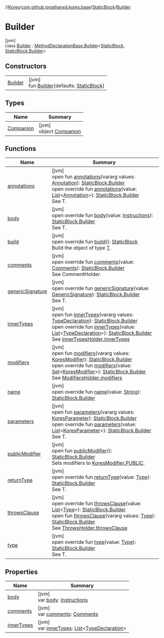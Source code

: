 //[Kores](../../../../index.md)/[com.github.jonathanxd.kores.base](../../index.md)/[StaticBlock](../index.md)/[Builder](index.md)

# Builder

[jvm]\
class [Builder](index.md) : [MethodDeclarationBase.Builder](../../-method-declaration-base/-builder/index.md)<[StaticBlock](../index.md), [StaticBlock.Builder](index.md)>

## Constructors

| | |
|---|---|
| [Builder](-builder.md) | [jvm]<br>fun [Builder](-builder.md)(defaults: [StaticBlock](../index.md)) |

## Types

| Name | Summary |
|---|---|
| [Companion](-companion/index.md) | [jvm]<br>object [Companion](-companion/index.md) |

## Functions

| Name | Summary |
|---|---|
| [annotations](../../-annotable/-builder/annotations.md) | [jvm]<br>open fun [annotations](../../-annotable/-builder/annotations.md)(vararg values: [Annotation](../../-annotation/index.md)): [StaticBlock.Builder](index.md)<br>open override fun [annotations](annotations.md)(value: [List](https://kotlinlang.org/api/latest/jvm/stdlib/kotlin.collections/-list/index.html)<[Annotation](../../-annotation/index.md)>): [StaticBlock.Builder](index.md)<br>See T. |
| [body](body.md) | [jvm]<br>open override fun [body](body.md)(value: [Instructions](../../../com.github.jonathanxd.kores/-instructions/index.md)): [StaticBlock.Builder](index.md)<br>See T. |
| [build](build.md) | [jvm]<br>open override fun [build](build.md)(): [StaticBlock](../index.md)<br>Build the object of type [T](../../../com.github.jonathanxd.kores.builder/-builder/index.md). |
| [comments](comments.md) | [jvm]<br>open override fun [comments](comments.md)(value: [Comments](../../../com.github.jonathanxd.kores.base.comment/-comments/index.md)): [StaticBlock.Builder](index.md)<br>See CommentHolder. |
| [genericSignature](generic-signature.md) | [jvm]<br>open override fun [genericSignature](generic-signature.md)(value: [GenericSignature](../../../com.github.jonathanxd.kores.generic/-generic-signature/index.md)): [StaticBlock.Builder](index.md)<br>See T. |
| [innerTypes](../../-inner-types-holder/-builder/inner-types.md) | [jvm]<br>open fun [innerTypes](../../-inner-types-holder/-builder/inner-types.md)(vararg values: [TypeDeclaration](../../-type-declaration/index.md)): [StaticBlock.Builder](index.md)<br>open override fun [innerTypes](inner-types.md)(value: [List](https://kotlinlang.org/api/latest/jvm/stdlib/kotlin.collections/-list/index.html)<[TypeDeclaration](../../-type-declaration/index.md)>): [StaticBlock.Builder](index.md)<br>See [InnerTypesHolder.innerTypes](../../-inner-types-holder/inner-types.md) |
| [modifiers](../../-modifiers-holder/-builder/modifiers.md) | [jvm]<br>open fun [modifiers](../../-modifiers-holder/-builder/modifiers.md)(vararg values: [KoresModifier](../../-kores-modifier/index.md)): [StaticBlock.Builder](index.md)<br>open override fun [modifiers](modifiers.md)(value: [Set](https://kotlinlang.org/api/latest/jvm/stdlib/kotlin.collections/-set/index.html)<[KoresModifier](../../-kores-modifier/index.md)>): [StaticBlock.Builder](index.md)<br>See [ModifiersHolder.modifiers](../../-modifiers-holder/modifiers.md) |
| [name](name.md) | [jvm]<br>open override fun [name](name.md)(value: [String](https://kotlinlang.org/api/latest/jvm/stdlib/kotlin/-string/index.html)): [StaticBlock.Builder](index.md) |
| [parameters](../../-parameters-holder/-builder/parameters.md) | [jvm]<br>open fun [parameters](../../-parameters-holder/-builder/parameters.md)(vararg values: [KoresParameter](../../-kores-parameter/index.md)): [StaticBlock.Builder](index.md)<br>open override fun [parameters](parameters.md)(value: [List](https://kotlinlang.org/api/latest/jvm/stdlib/kotlin.collections/-list/index.html)<[KoresParameter](../../-kores-parameter/index.md)>): [StaticBlock.Builder](index.md)<br>See T. |
| [publicModifier](../../-modifiers-holder/-builder/public-modifier.md) | [jvm]<br>open fun [publicModifier](../../-modifiers-holder/-builder/public-modifier.md)(): [StaticBlock.Builder](index.md)<br>Sets modifiers to [KoresModifier.PUBLIC](../../-kores-modifier/-p-u-b-l-i-c/index.md). |
| [returnType](return-type.md) | [jvm]<br>open override fun [returnType](return-type.md)(value: [Type](https://docs.oracle.com/javase/8/docs/api/java/lang/reflect/Type.html)): [StaticBlock.Builder](index.md)<br>See T. |
| [throwsClause](throws-clause.md) | [jvm]<br>open override fun [throwsClause](throws-clause.md)(value: [List](https://kotlinlang.org/api/latest/jvm/stdlib/kotlin.collections/-list/index.html)<[Type](https://docs.oracle.com/javase/8/docs/api/java/lang/reflect/Type.html)>): [StaticBlock.Builder](index.md)<br>open fun [throwsClause](../../-throws-holder/-builder/throws-clause.md)(vararg values: [Type](https://docs.oracle.com/javase/8/docs/api/java/lang/reflect/Type.html)): [StaticBlock.Builder](index.md)<br>See [ThrowsHolder.throwsClause](../../-throws-holder/throws-clause.md) |
| [type](../../-method-declaration-base/-builder/type.md) | [jvm]<br>open override fun [type](../../-method-declaration-base/-builder/type.md)(value: [Type](https://docs.oracle.com/javase/8/docs/api/java/lang/reflect/Type.html)): [StaticBlock.Builder](index.md)<br>See T. |

## Properties

| Name | Summary |
|---|---|
| [body](body.md) | [jvm]<br>var [body](body.md): [Instructions](../../../com.github.jonathanxd.kores/-instructions/index.md) |
| [comments](comments.md) | [jvm]<br>var [comments](comments.md): [Comments](../../../com.github.jonathanxd.kores.base.comment/-comments/index.md) |
| [innerTypes](inner-types.md) | [jvm]<br>var [innerTypes](inner-types.md): [List](https://kotlinlang.org/api/latest/jvm/stdlib/kotlin.collections/-list/index.html)<[TypeDeclaration](../../-type-declaration/index.md)> |
